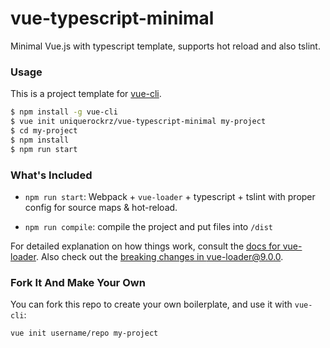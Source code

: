 # vue-typescript-minimal

Minimal Vue.js with typescript template, supports hot reload and also tslint. 

### Usage

This is a project template for [vue-cli](https://github.com/vuejs/vue-cli).

``` bash
$ npm install -g vue-cli
$ vue init uniquerockrz/vue-typescript-minimal my-project
$ cd my-project
$ npm install
$ npm run start
```

### What's Included

- `npm run start`: Webpack + `vue-loader` + typescript + tslint with proper config for source maps & hot-reload.

- `npm run compile`: compile the project and put files into `/dist`

For detailed explanation on how things work, consult the [docs for vue-loader](http://vuejs.github.io/vue-loader). Also check out the [breaking changes in vue-loader@9.0.0](https://github.com/vuejs/vue-loader/releases/tag/v9.0.0).

### Fork It And Make Your Own

You can fork this repo to create your own boilerplate, and use it with `vue-cli`:

``` bash
vue init username/repo my-project
```
